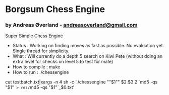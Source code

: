 # Borgsum Chess Engine
### by Andreas Øverland - andreasoverland@gmail.com



Super Simple Chess Engine

- Status : Working on finding moves as fast as possible. No evaluation yet. Single thread for simplicity.
- What : Will currently do a depth 5 search on Kiwi Pete (without doing an extra level for checks on level 5 to test for mate)
- How to compile : make
- How to run : ./chessengine



cat testbatch.txt|xargs -n 4 sh -c './chessengine "\"$1\"" $2 $3 2 `md5 -qs "$1"` > res/`md5 -qs "$1"`_$0.txt'  
